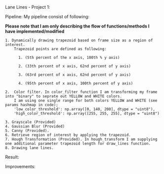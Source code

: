 Lane Lines - Project 1:

Pipeline:
  My pipeline consist of following:

  **Please note that I am only describing the flow of functions/methods I have implemented/modified**


    1. Dynamically drawing trapezoid based on frame size as a region of interest.
        Trapezoid points are defined as following:
        
          1. (5th percent of the x axis, 100th % y axis) 
          
          2. (33th percent of x axis, 62nd percent of y axis) 
          
          3. (63rd percent of x axis, 62nd percent of y axis)
          
          4. (95th percent of x axis, 100th percent of y axis)
          
    2.  Color filter. In color_filter function I am transforming my frame into "binary" to seprate out YELLOW and WHITE colors.
        I am using one single range for both colors YELLOW and WHITE (see params hashmap in code);
        'low_color_threshold': np.array([0, 140, 200], dtype = "uint8"),
        'high_color_threshold': np.array([255, 255, 255], dtype = "uint8")
        
    3. Grayscale (Provided)
    4. Gaussian Blur (Provided)
    5. Canny (Provided).
    6. Retrieve region of interest by applying the trapezoid.
    7. Hough Transformation (Provided). In hough_transform I am supplying one additional parameter trapezoid length for draw_lines function.
    8. Drawing lane lines.
    
    
    
      
Result:

Improvements:
